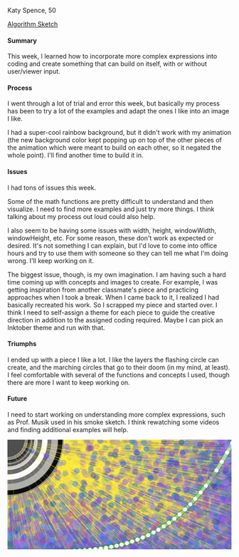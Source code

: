 Katy Spence, 50

[Algorithm Sketch](https://katyspence.github.io/120-work/hw-6/)

#### Summary
This week, I learned how to incorporate more complex expressions into coding and create something that can build on itself, with or without user/viewer input.

#### Process
I went through a lot of trial and error this week, but basically my process has been to try a lot of the examples and adapt the ones I like into an image I like.

I had a super-cool rainbow background, but it didn't work with my animation (the new background color kept popping up on top of the other pieces of the animation which were meant to build on each other, so it negated the whole point). I'll find another time to build it in.

#### Issues
I had tons of issues this week.

Some of the math functions are pretty difficult to understand and then visualize. I need to find more examples and just try more things. I think talking about my process out loud could also help.

I also seem to be having some issues with width, height, windowWidth, windowHeight, etc. For some reason, these don't work as expected or desired. It's not something I can explain, but I'd love to come into office hours and try to use them with someone so they can tell me what I'm doing wrong. I'll keep working on it.

The biggest issue, though, is my own imagination. I am having such a hard time coming up with concepts and images to create. For example, I was getting inspiration from another classmate's piece and practicing approaches when I took a break. When I came back to it, I realized I had basically recreated his work. So I scrapped my piece and started over. I think I need to self-assign a theme for each piece to guide the creative direction in addition to the assigned coding required. Maybe I can pick an Inktober theme and run with that.

#### Triumphs
I ended up with a piece I like a lot. I like the layers the flashing circle can create, and the marching circles that go to their doom (in my mind, at least). I feel comfortable with several of the functions and concepts I used, though there are more I want to keep working on.

#### Future
I need to start working on understanding more complex expressions, such as Prof. Musik used in his smoke sketch. I think rewatching some videos and finding additional examples will help.


![Algorithm Sketch](./Sketch.PNG)
